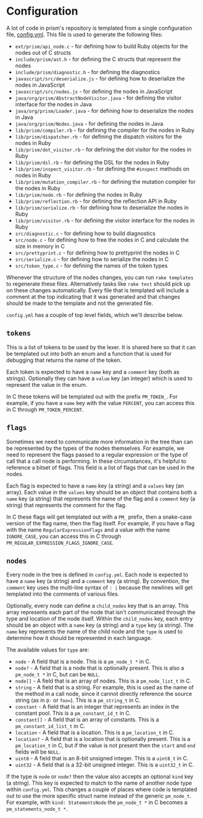 # Configuration

A lot of code in prism's repository is templated from a single configuration file, [config.yml](../config.yml). This file is used to generate the following files:

* `ext/prism/api_node.c` - for defining how to build Ruby objects for the nodes out of C structs
* `include/prism/ast.h` - for defining the C structs that represent the nodes
* `include/prism/diagnostic.h` - for defining the diagnostics
* `javascript/src/deserialize.js` - for defining how to deserialize the nodes in JavaScript
* `javascript/src/nodes.js` - for defining the nodes in JavaScript
* `java/org/prism/AbstractNodeVisitor.java` - for defining the visitor interface for the nodes in Java
* `java/org/prism/Loader.java` - for defining how to deserialize the nodes in Java
* `java/org/prism/Nodes.java` - for defining the nodes in Java
* `lib/prism/compiler.rb` - for defining the compiler for the nodes in Ruby
* `lib/prism/dispatcher.rb` - for defining the dispatch visitors for the nodes in Ruby
* `lib/prism/dot_visitor.rb` - for defining the dot visitor for the nodes in Ruby
* `lib/prism/dsl.rb` - for defining the DSL for the nodes in Ruby
* `lib/prism/inspect_visitor.rb` - for defining the `#inspect` methods on nodes in Ruby
* `lib/prism/mutation_compiler.rb` - for defining the mutation compiler for the nodes in Ruby
* `lib/prism/node.rb` - for defining the nodes in Ruby
* `lib/prism/reflection.rb` - for defining the reflection API in Ruby
* `lib/prism/serialize.rb` - for defining how to deserialize the nodes in Ruby
* `lib/prism/visitor.rb` - for defining the visitor interface for the nodes in Ruby
* `src/diagnostic.c` - for defining how to build diagnostics
* `src/node.c` - for defining how to free the nodes in C and calculate the size in memory in C
* `src/prettyprint.c` - for defining how to prettyprint the nodes in C
* `src/serialize.c` - for defining how to serialize the nodes in C
* `src/token_type.c` - for defining the names of the token types

Whenever the structure of the nodes changes, you can run `rake templates` to regenerate these files. Alternatively tasks like `rake test` should pick up on these changes automatically. Every file that is templated will include a comment at the top indicating that it was generated and that changes should be made to the template and not the generated file.

`config.yml` has a couple of top level fields, which we'll describe below.

## `tokens`

This is a list of tokens to be used by the lexer. It is shared here so that it can be templated out into both an enum and a function that is used for debugging that returns the name of the token.

Each token is expected to have a `name` key and a `comment` key (both as strings). Optionally they can have a `value` key (an integer) which is used to represent the value in the enum.

In C these tokens will be templated out with the prefix `PM_TOKEN_`. For example, if you have a `name` key with the value `PERCENT`, you can access this in C through `PM_TOKEN_PERCENT`.

## `flags`

Sometimes we need to communicate more information in the tree than can be represented by the types of the nodes themselves. For example, we need to represent the flags passed to a regular expression or the type of call that a call node is performing. In these circumstances, it's helpful to reference a bitset of flags. This field is a list of flags that can be used in the nodes.

Each flag is expected to have a `name` key (a string) and a `values` key (an array). Each value in the `values` key should be an object that contains both a `name` key (a string) that represents the name of the flag and a `comment` key (a string) that represents the comment for the flag.

In C these flags will get templated out with a `PM_` prefix, then a snake-case version of the flag name, then the flag itself. For example, if you have a flag with the name `RegularExpressionFlags` and a value with the name `IGNORE_CASE`, you can access this in C through `PM_REGULAR_EXPRESSION_FLAGS_IGNORE_CASE`.

## `nodes`

Every node in the tree is defined in `config.yml`. Each node is expected to have a `name` key (a string) and a `comment` key (a string). By convention, the `comment` key uses the multi-line syntax of `: |` because the newlines will get templated into the comments of various files.

Optionally, every node can define a `child_nodes` key that is an array. This array represents each part of the node that isn't communicated through the type and location of the node itself. Within the `child_nodes` key, each entry should be an object with a `name` key (a string) and a `type` key (a string). The `name` key represents the name of the child node and the `type` is used to determine how it should be represented in each language.

The available values for `type` are:

* `node` - A field that is a node. This is a `pm_node_t *` in C.
* `node?` - A field that is a node that is optionally present. This is also a `pm_node_t *` in C, but can be `NULL`.
* `node[]` - A field that is an array of nodes. This is a `pm_node_list_t` in C.
* `string` - A field that is a string. For example, this is used as the name of the method in a call node, since it cannot directly reference the source string (as in `@-` or `foo=`). This is a `pm_string_t` in C.
* `constant` - A field that is an integer that represents an index in the constant pool. This is a `pm_constant_id_t` in C.
* `constant[]` - A field that is an array of constants. This is a `pm_constant_id_list_t` in C.
* `location` - A field that is a location. This is a `pm_location_t` in C.
* `location?` - A field that is a location that is optionally present. This is a `pm_location_t` in C, but if the value is not present then the `start` and `end` fields will be `NULL`.
* `uint8` - A field that is an 8-bit unsigned integer. This is a `uint8_t` in C.
* `uint32` - A field that is a 32-bit unsigned integer. This is a `uint32_t` in C.

If the type is `node` or `node?` then the value also accepts an optional `kind` key (a string). This key is expected to match to the name of another node type within `config.yml`. This changes a couple of places where code is templated out to use the more specific struct name instead of the generic `pm_node_t`. For example, with `kind: StatementsNode` the `pm_node_t *` in C becomes a `pm_statements_node_t *`.
